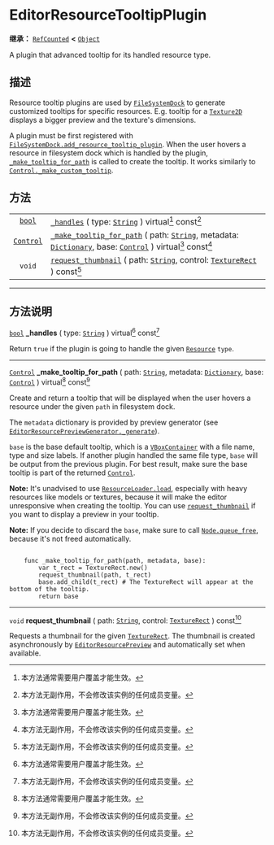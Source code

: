 <!-- ⚠ 请勿编辑本文件 ⚠ -->
<!-- 本文档使用脚本从 WeDot 引擎源码仓库生成。 -->
<!-- 生成脚本：https://github.com/WeDot-Engine/WeDot/tree/master/doc/tools/make_md.py； -->
<!-- 原文件：https://github.com/WeDot-Engine/WeDot/tree/master/doc/classes/EditorResourceTooltipPlugin.xml。 -->

<div id="_class_editorresourcetooltipplugin"></div>

# EditorResourceTooltipPlugin

**继承：** [`RefCounted`](class_refcounted.md) **<** [`Object`](class_object.md)

A plugin that advanced tooltip for its handled resource type.

## 描述

Resource tooltip plugins are used by [`FileSystemDock`](class_filesystemdock.md) to generate customized tooltips for specific resources. E.g. tooltip for a [`Texture2D`](class_texture2d.md) displays a bigger preview and the texture's dimensions.

A plugin must be first registered with [`FileSystemDock.add_resource_tooltip_plugin`](class_filesystemdock.md#class_filesystemdock_method_add_resource_tooltip_plugin). When the user hovers a resource in filesystem dock which is handled by the plugin, [`_make_tooltip_for_path`](class_editorresourcetooltipplugin.md#class_editorresourcetooltipplugin_private_method__make_tooltip_for_path) is called to create the tooltip. It works similarly to [`Control._make_custom_tooltip`](class_control.md#class_control_private_method__make_custom_tooltip).

## 方法

|||
|:-:|:--|
| [`bool`](class_bool.md)       | [`_handles`](class_editorresourcetooltipplugin.md#class_editorresourcetooltipplugin_private_method__handles) ( type: [`String`](class_string.md) ) virtual[^virtual] const[^const]                                                                                                                 |
| [`Control`](class_control.md) | [`_make_tooltip_for_path`](class_editorresourcetooltipplugin.md#class_editorresourcetooltipplugin_private_method__make_tooltip_for_path) ( path: [`String`](class_string.md), metadata: [`Dictionary`](class_dictionary.md), base: [`Control`](class_control.md) ) virtual[^virtual] const[^const] |
| `void`                        | [`request_thumbnail`](class_editorresourcetooltipplugin.md#class_editorresourcetooltipplugin_method_request_thumbnail) ( path: [`String`](class_string.md), control: [`TextureRect`](class_texturerect.md) ) const[^const]                                                                         |

<!-- rst-class:: classref-section-separator -->

---

## 方法说明

<div id="_class_editorresourcetooltipplugin_private_method__handles"></div>

[`bool`](class_bool.md) **_handles** ( type: [`String`](class_string.md) ) virtual[^virtual] const[^const]<div id="class_editorresourcetooltipplugin_private_method__handles"></div>

Return `true` if the plugin is going to handle the given [`Resource`](class_resource.md) `type`.

<!-- rst-class:: classref-item-separator -->

---

<div id="_class_editorresourcetooltipplugin_private_method__make_tooltip_for_path"></div>

[`Control`](class_control.md) **_make_tooltip_for_path** ( path: [`String`](class_string.md), metadata: [`Dictionary`](class_dictionary.md), base: [`Control`](class_control.md) ) virtual[^virtual] const[^const]<div id="class_editorresourcetooltipplugin_private_method__make_tooltip_for_path"></div>

Create and return a tooltip that will be displayed when the user hovers a resource under the given `path` in filesystem dock.

The `metadata` dictionary is provided by preview generator (see [`EditorResourcePreviewGenerator._generate`](class_editorresourcepreviewgenerator.md#class_editorresourcepreviewgenerator_private_method__generate)).

 `base` is the base default tooltip, which is a [`VBoxContainer`](class_vboxcontainer.md) with a file name, type and size labels. If another plugin handled the same file type, `base` will be output from the previous plugin. For best result, make sure the base tooltip is part of the returned [`Control`](class_control.md).

 **Note:** It's unadvised to use [`ResourceLoader.load`](class_resourceloader.md#class_resourceloader_method_load), especially with heavy resources like models or textures, because it will make the editor unresponsive when creating the tooltip. You can use [`request_thumbnail`](class_editorresourcetooltipplugin.md#class_editorresourcetooltipplugin_method_request_thumbnail) if you want to display a preview in your tooltip.

 **Note:** If you decide to discard the `base`, make sure to call [`Node.queue_free`](class_node.md#class_node_method_queue_free), because it's not freed automatically.

```

    func _make_tooltip_for_path(path, metadata, base):
        var t_rect = TextureRect.new()
        request_thumbnail(path, t_rect)
        base.add_child(t_rect) # The TextureRect will appear at the bottom of the tooltip.
        return base
```



<!-- rst-class:: classref-item-separator -->

---

<div id="_class_editorresourcetooltipplugin_method_request_thumbnail"></div>

`void` **request_thumbnail** ( path: [`String`](class_string.md), control: [`TextureRect`](class_texturerect.md) ) const[^const]<div id="class_editorresourcetooltipplugin_method_request_thumbnail"></div>

Requests a thumbnail for the given [`TextureRect`](class_texturerect.md). The thumbnail is created asynchronously by [`EditorResourcePreview`](class_editorresourcepreview.md) and automatically set when available.

[^virtual]: 本方法通常需要用户覆盖才能生效。
[^const]: 本方法无副作用，不会修改该实例的任何成员变量。
[^vararg]: 本方法除了能接受在此处描述的参数外，还能够继续接受任意数量的参数。
[^constructor]: 本方法用于构造某个类型。
[^static]: 调用本方法无需实例，可直接使用类名进行调用。
[^operator]: 本方法描述的是使用本类型作为左操作数的有效运算符。
[^bitfield]: 这个值是由下列位标志构成位掩码的整数。
[^void]: 无返回值。
